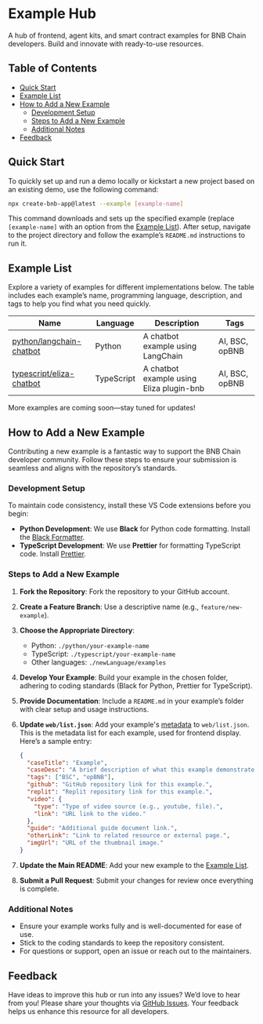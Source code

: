 # Example Hub

A hub of frontend, agent kits, and smart contract examples for BNB Chain developers. Build and innovate with
ready-to-use resources.

## Table of Contents

- [Quick Start](#quick-start)
- [Example List](#example-list)
- [How to Add a New Example](#how-to-add-a-new-example)
    - [Development Setup](#development-setup)
    - [Steps to Add a New Example](#steps-to-add-a-new-example)
    - [Additional Notes](#additional-notes)
- [Feedback](#feedback)

## Quick Start

To quickly set up and run a demo locally or kickstart a new project based on an existing demo, use the following
command:

```sh
npx create-bnb-app@latest --example [example-name]
```

This command downloads and sets up the specified example (replace `[example-name]` with an option from
the [Example List](#example-list)).
After setup, navigate to the project directory and follow the example’s `README.md` instructions to run it.

## Example List

Explore a variety of examples for different implementations below. The table includes each example’s name, programming
language, description, and tags to help you find what you need quickly.

| Name                                                   | Language   | Description                              | Tags           |
|--------------------------------------------------------|------------|------------------------------------------|----------------|
| [python/langchain-chatbot](./python/langchain-chatbot) | Python     | A chatbot example using LangChain        | AI, BSC, opBNB |
| [typescript/eliza-chatbot](./typescript/eliza-chatbot) | TypeScript | A chatbot example using Eliza plugin-bnb | AI, BSC, opBNB |

More examples are coming soon—stay tuned for updates!

## How to Add a New Example

Contributing a new example is a fantastic way to support the BNB Chain developer community. Follow these steps to ensure
your submission is seamless and aligns with the repository’s standards.

### Development Setup

To maintain code consistency, install these VS Code extensions before you begin:

- **Python Development**: We use **Black** for Python code formatting. Install
  the [Black Formatter](https://marketplace.visualstudio.com/items?itemName=ms-python.black-formatter).
- **TypeScript Development**: We use **Prettier** for formatting TypeScript code.
  Install [Prettier](https://marketplace.visualstudio.com/items?itemName=esbenp.prettier-vscode).

### Steps to Add a New Example

1. **Fork the Repository**: Fork the repository to your GitHub account.
2. **Create a Feature Branch**: Use a descriptive name (e.g., `feature/new-example`).
3. **Choose the Appropriate Directory**:

    * Python: `./python/your-example-name`
    * TypeScript: `./typescript/your-example-name`
    * Other languages: `./newLanguage/examples`

4. **Develop Your Example**: Build your example in the chosen folder, adhering to coding standards (Black for Python,
   Prettier for TypeScript).
5. **Provide Documentation**: Include a `README.md` in your example’s folder with clear setup and usage instructions.
6. **Update `web/list.json`**: Add your example's [metadata](./web/README.md) to
   `web/list.json`. This is the metadata list for each example, used for frontend display. Here’s a sample entry:
    ```json
    {
      "caseTitle": "Example",
      "caseDesc": "A brief description of what this example demonstrates.",
      "tags": ["BSC", "opBNB"],
      "github": "GitHub repository link for this example.",
      "replit": "Replit repository link for this example.",
      "video": {
        "type": "Type of video source (e.g., youtube, file).",
        "link": "URL link to the video."
      },
      "guide": "Additional guide document link.",
      "otherLink": "Link to related resource or external page.",
      "imgUrl": "URL of the thumbnail image."
    }
   ```
7. **Update the Main README**: Add your new example to the [Example List](#example-list).
8. **Submit a Pull Request**: Submit your changes for review once everything is complete.

### Additional Notes

* Ensure your example works fully and is well-documented for ease of use.
* Stick to the coding standards to keep the repository consistent.
* For questions or support, open an issue or reach out to the maintainers.

## Feedback

Have ideas to improve this hub or run into any issues? We’d love to hear from you! Please share your thoughts via [GitHub
Issues](https://github.com/your-repo/issues). Your feedback helps us enhance this resource for all developers.

